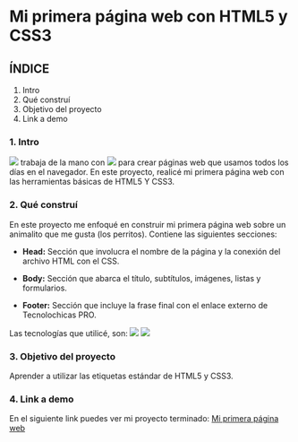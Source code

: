 # Mi primera página web con HTML5 y CSS3

## ÍNDICE
1. Intro
2. Qué construí
3. Objetivo del proyecto
4. Link a demo

### 1. Intro
<img src="https://img.shields.io/badge/HTML5-E34F26?style=for-the-badge&logo=html5&logoColor=white" /> trabaja de la mano con <img src="https://img.shields.io/badge/CSS3-1572B6?style=for-the-badge&logo=css3&logoColor=white" /> para crear páginas web que usamos todos los días en el navegador. En este proyecto, realicé mi primera página web con las herramientas básicas de HTML5 Y CSS3.

### 2. Qué construí
En este proyecto me enfoqué en construir mi primera página web sobre un animalito que me gusta (los perritos).
Contiene las siguientes secciones:

- **Head:** Sección que involucra el nombre de la página y la conexión del archivo HTML con el CSS.

- **Body:** Sección que abarca el título, subtítulos, imágenes, listas y formularios.
  
- **Footer:** Sección que incluye la frase final con el enlace externo de Tecnolochicas PRO.

Las tecnologías que utilicé, son: 
<img src="https://img.shields.io/badge/HTML5-E34F26?style=for-the-badge&logo=html5&logoColor=white" />
<img src="https://img.shields.io/badge/CSS3-1572B6?style=for-the-badge&logo=css3&logoColor=white" />

### 3. Objetivo del proyecto
Aprender a utilizar las etiquetas estándar de HTML5 y CSS3.

### 4. Link a demo
En el siguiente link puedes ver mi proyecto terminado: [Mi primera página web](#)
